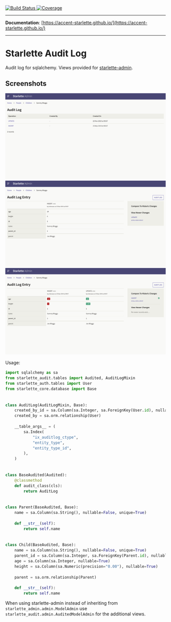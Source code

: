 <a href="https://travis-ci.org/accent-starlette/starlette-audit">
    <img src="https://travis-ci.org/accent-starlette/starlette-audit.svg?branch=master" alt="Build Status">
</a>

<a href="https://codecov.io/gh/accent-starlette/starlette-audit">
  <img src="https://codecov.io/gh/accent-starlette/starlette-audit/branch/master/graph/badge.svg" alt="Coverage" />
</a>

---

**Documentation**: [https://accent-starlette.github.io/](https://accent-starlette.github.io/)

---

# Starlette Audit Log

Audit log for sqlalchemy. Views provided for [starlette-admin](https://github.com/accent-starlette/starlette-admin).

## Screenshots

![Screenshot 1](/screenshots/screenshot_1.png?raw=true)
![Screenshot 2](/screenshots/screenshot_2.png?raw=true)
![Screenshot 3](/screenshots/screenshot_3.png?raw=true)

Usage:

```python
import sqlalchemy as sa
from starlette_audit.tables import Audited, AuditLogMixin
from starlette_auth.tables import User
from starlette_core.database import Base


class AuditLog(AuditLogMixin, Base):
    created_by_id = sa.Column(sa.Integer, sa.ForeignKey(User.id), nullable=True)
    created_by = sa.orm.relationship(User)

    __table_args__ = (
        sa.Index(
            "ix_auditlog_ctype",
            "entity_type",
            "entity_type_id",
        ),
    )


class BaseAudited(Audited):
    @classmethod
    def audit_class(cls):
        return AuditLog


class Parent(BaseAudited, Base):
    name = sa.Column(sa.String(), nullable=False, unique=True)

    def __str__(self):
        return self.name


class Child(BaseAudited, Base):
    name = sa.Column(sa.String(), nullable=False, unique=True)
    parent_id = sa.Column(sa.Integer, sa.ForeignKey(Parent.id), nullable=True)
    age = sa.Column(sa.Integer, nullable=True)
    height = sa.Column(sa.Numeric(precision="0.00"), nullable=True)

    parent = sa.orm.relationship(Parent)

    def __str__(self):
        return self.name
```

When using starlette-admin instead of inheriting from `starlette_admin.admin.ModelAdmin` use
`starlette_audit.admin.AuditedModelAdmin` for the additional views.